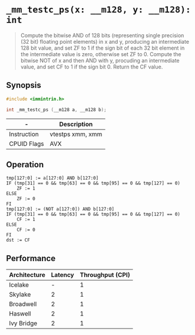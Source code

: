 `_mm_testc_ps(x: __m128, y: __m128): int`
=========================================

> Compute the bitwise AND of 128 bits (representing single precision (32 bit) floating point elements) in x and y, producing an intermediate 128 bit value, and set ZF to 1 if the sign bit of each 32 bit element in the intermediate value is zero, otherwise set ZF to 0. Compute the bitwise NOT of x and then AND with y, procuding an intermediate value, and set CF to 1 if the sign bit 0. Return the CF value.

## Synopsis

```c
#include <immintrin.h>

int _mm_testc_ps (__m128 a, __m128 b);
```

| -           | Description      |
| ----------- | ---------------- |
| Instruction | vtestps xmm, xmm |
| CPUID Flags | AVX              |

## Operation

```
tmp[127:0] := a[127:0] AND b[127:0]
IF (tmp[31] == 0 && tmp[63] == 0 && tmp[95] == 0 && tmp[127] == 0)
	ZF := 1
ELSE
	ZF := 0
FI
tmp[127:0] := (NOT a[127:0]) AND b[127:0]
IF (tmp[31] == 0 && tmp[63] == 0 && tmp[95] == 0 && tmp[127] == 0)
	CF := 1
ELSE
	CF := 0
FI
dst := CF
```

## Performance

| Architecture | Latency | Throughput (CPI) |
| ------------ | ------- | ---------------- |
| Icelake      | -       | 1                |
| Skylake      | 2       | 1                |
| Broadwell    | 2       | 1                |
| Haswell      | 2       | 1                |
| Ivy Bridge   | 2       | 1                |
